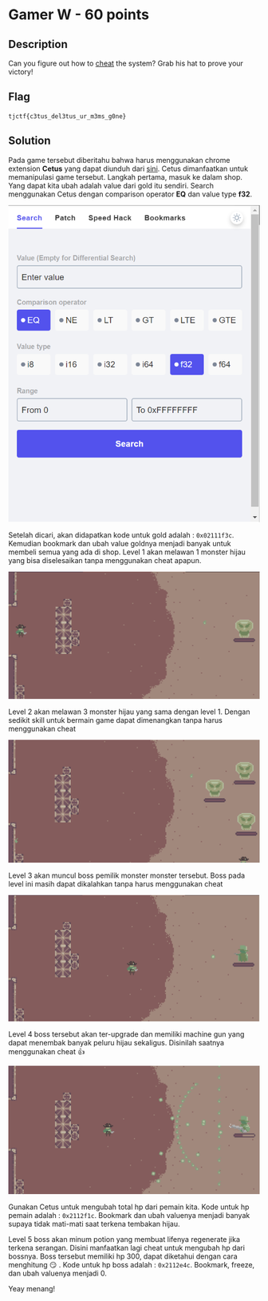 
# Gamer W - 60 points
## Description

Can you figure out how to [cheat](https://gamer_w.tjctf.org/) the system? Grab his hat to prove your victory!

## Flag

```
tjctf{c3tus_del3tus_ur_m3ms_g0ne}
```

## Solution

Pada game tersebut diberitahu bahwa harus menggunakan chrome extension **Cetus** yang dapat diunduh dari [sini](https://github.com/Qwokka/Cetus). Cetus dimanfaatkan untuk memanipulasi game tersebut. 
Langkah pertama, masuk ke dalam shop. Yang dapat kita ubah adalah value dari gold itu sendiri. Search menggunakan Cetus dengan comparison operator **EQ** dan value type **f32**. 

![Tampilan Cetus](./cetus.png)

Setelah dicari, akan didapatkan kode untuk gold adalah : `0x02111f3c`. Kemudian bookmark dan ubah value goldnya menjadi banyak untuk membeli semua yang ada di shop. 
Level 1 akan melawan 1 monster hijau yang bisa diselesaikan tanpa menggunakan cheat apapun.

![Lv 1](./lv%201.PNG)

Level 2 akan melawan 3 monster hijau yang sama dengan level 1. Dengan sedikit skill untuk bermain game dapat dimenangkan tanpa harus menggunakan cheat

![Lv 2](./lv%202.PNG)

Level 3 akan muncul boss pemilik monster monster tersebut. Boss pada level ini masih dapat dikalahkan tanpa harus menggunakan cheat

![Lv 3](./lv%203.PNG)

Level 4 boss tersebut akan ter-upgrade dan memiliki machine gun yang dapat menembak banyak peluru hijau sekaligus. Disinilah saatnya menggunakan cheat :thumbsup:

![Lv 4](./lv%204.PNG)

Gunakan Cetus untuk mengubah total hp dari pemain kita. Kode untuk hp pemain adalah : `0x2112f1c`. Bookmark dan ubah valuenya menjadi banyak supaya tidak mati-mati saat terkena tembakan hijau.

Level 5 boss akan minum potion yang membuat lifenya regenerate jika terkena serangan. Disini manfaatkan lagi cheat untuk mengubah hp dari bossnya. Boss tersebut memiliki hp 300, dapat diketahui dengan cara menghitung :smirk: . Kode untuk hp boss adalah : `0x2112e4c`. Bookmark, freeze, dan ubah valuenya menjadi 0. 

Yeay menang!
